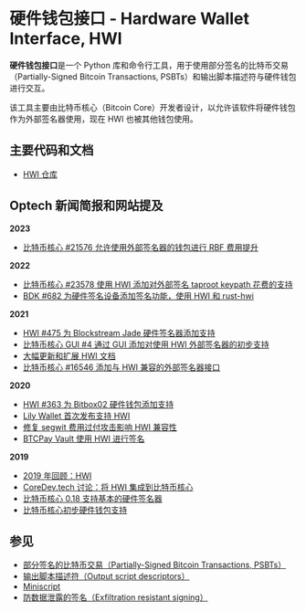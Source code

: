 # 硬件钱包接口 - Hardware Wallet Interface, HWI

**硬件钱包接口**是一个 Python 库和命令行工具，用于使用部分签名的比特币交易（Partially-Signed Bitcoin Transactions, PSBTs）和输出脚本描述符与硬件钱包进行交互。

该工具主要由比特币核心（Bitcoin Core）开发者设计，以允许该软件将硬件钱包作为外部签名器使用，现在 HWI 也被其他钱包使用。

## 主要代码和文档

* [HWI 仓库](https://github.com/bitcoin-core/HWI)

## Optech 新闻简报和网站提及

**2023**

* [比特币核心 #21576 允许使用外部签名器的钱包进行 RBF 费用提升](https://bitcoinops.org/en/newsletters/2023/01/04/#bitcoin-core-21576)

**2022**

* [比特币核心 #23578 使用 HWI 添加对外部签名 taproot keypath 花费的支持](https://bitcoinops.org/en/newsletters/2022/11/02/#bitcoin-core-23578)
* [BDK #682 为硬件签名设备添加签名功能，使用 HWI 和 rust-hwi](https://bitcoinops.org/en/newsletters/2022/09/07/#bdk-682)

**2021**

* [HWI #475 为 Blockstream Jade 硬件签名器添加支持](https://bitcoinops.org/en/newsletters/2021/12/01/#hwi-475)
* [比特币核心 GUI #4 通过 GUI 添加对使用 HWI 外部签名器的初步支持](https://bitcoinops.org/en/newsletters/2021/06/16/#bitcoin-core-gui-4)
* [大幅更新和扩展 HWI 文档](https://bitcoinops.org/en/newsletters/2021/03/03/#hwi-413)
* [比特币核心 #16546 添加与 HWI 兼容的外部签名器接口](https://bitcoinops.org/en/newsletters/2021/03/03/#bitcoin-core-16546)

**2020**

* [HWI #363 为 Bitbox02 硬件钱包添加支持](https://bitcoinops.org/en/newsletters/2020/09/09/#hwi-363)
* [Lily Wallet 首次发布支持 HWI](https://bitcoinops.org/en/newsletters/2020/07/22/#lily-wallet-initial-release)
* [修复 segwit 费用过付攻击影响 HWI 兼容性](https://bitcoinops.org/en/newsletters/2020/06/10/#fee-overpayment-attack-on-multi-input-segwit-transactions)
* [BTCPay Vault 使用 HWI 进行签名](https://bitcoinops.org/en/newsletters/2020/02/19/#btcpay-vault-using-hwi-for-signing)

**2019**

* [2019 年回顾：HWI](https://bitcoinops.org/en/newsletters/2019/12/28/#core-hwi)
* [CoreDev.tech 讨论：将 HWI 集成到比特币核心](https://bitcoinops.org/en/newsletters/2019/06/12/#hwi)
* [比特币核心 0.18 支持基本的硬件签名器](https://bitcoinops.org/en/newsletters/2019/05/07/#basic-hardware-signer-support-through-independent-tool)
* [比特币核心初步硬件钱包支持](https://bitcoinops.org/en/newsletters/2019/02/19/#bitcoin-core-preliminary-hardware-wallet-support)

## 参见

* [部分签名的比特币交易（Partially-Signed Bitcoin Transactions, PSBTs）](https://bitcoinops.org/en/topics/psbt/)
* [输出脚本描述符（Output script descriptors）](https://bitcoinops.org/en/topics/output-script-descriptors/)
* [Miniscript](https://bitcoinops.org/en/topics/miniscript/)
* [防数据泄露的签名（Exfiltration resistant signing）](https://bitcoinops.org/en/topics/exfiltration-resistant-signing/)
